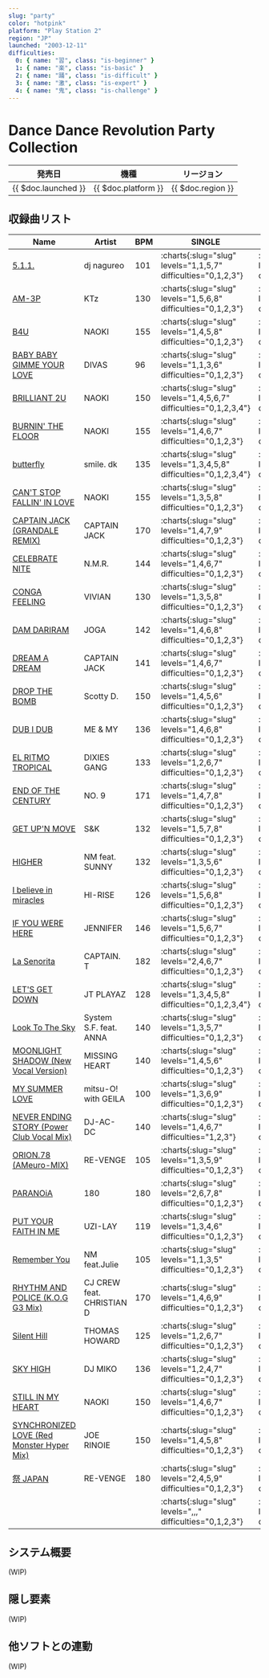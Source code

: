 ```yaml
---
slug: "party"
color: "hotpink"
platform: "Play Station 2"
region: "JP"
launched: "2003-12-11"
difficulties:
  0: { name: "習", class: "is-beginner" }
  1: { name: "楽", class: "is-basic" }
  2: { name: "踊", class: "is-difficult" }
  3: { name: "激", class: "is-expert" }
  4: { name: "鬼", class: "is-challenge" }
---
```


# Dance Dance Revolution Party Collection

|発売日|機種|リージョン|
|------|----|---------|
|{{ $doc.launched }}|{{ $doc.platform }}|{{ $doc.region }}|

## 収録曲リスト

|Name|Artist|BPM|SINGLE|DOUBLE|
|----|------|---|------|------|
|[5.1.1.](/songs/5-1-1)|dj nagureo|101|:charts{:slug="slug" levels="1,1,5,7" difficulties="0,1,2,3"}|:charts{:slug="slug" levels="2,5,8" difficulties="1,2,3"}|
|[AM-3P](/songs/am-3p)|KTz|130|:charts{:slug="slug" levels="1,5,6,8" difficulties="0,1,2,3"}|:charts{:slug="slug" levels="5,6,7" difficulties="1,2,3"}|
|[B4U](/songs/b4u)|NAOKI|155|:charts{:slug="slug" levels="1,4,5,8" difficulties="0,1,2,3"}|:charts{:slug="slug" levels="4,6,7" difficulties="1,2,3"}|
|[BABY BABY GIMME YOUR LOVE](/songs/baby-baby-gimme-your-love)|DIVAS|96|:charts{:slug="slug" levels="1,1,3,6" difficulties="0,1,2,3"}|:charts{:slug="slug" levels="2,4,6" difficulties="1,2,3"}|
|[BRILLIANT 2U](/songs/brilliant-2u)|NAOKI|150|:charts{:slug="slug" levels="1,4,5,6,7" difficulties="0,1,2,3,4"}|:charts{:slug="slug" levels="4,5,7,8" difficulties="1,2,3,4"}|
|[BURNIN' THE FLOOR](/songs/burnin-the-floor)|NAOKI|155|:charts{:slug="slug" levels="1,4,6,7" difficulties="0,1,2,3"}|:charts{:slug="slug" levels="4,6,8" difficulties="1,2,3"}|
|[butterfly](/songs/butterfly)|smile. dk|135|:charts{:slug="slug" levels="1,3,4,5,8" difficulties="0,1,2,3,4"}|:charts{:slug="slug" levels="4,5,6,8" difficulties="1,2,3,4"}|
|[CAN'T STOP FALLIN' IN LOVE](/songs/cant-stop-fallin-in-love)|NAOKI|155|:charts{:slug="slug" levels="1,3,5,8" difficulties="0,1,2,3"}|:charts{:slug="slug" levels="3,4,8" difficulties="1,2,3"}|
|[CAPTAIN JACK (GRANDALE REMIX)](/songs/captain-jack)|CAPTAIN JACK|170|:charts{:slug="slug" levels="1,4,7,9" difficulties="0,1,2,3"}|:charts{:slug="slug" levels="5,7,9" difficulties="1,2,3"}|
|[CELEBRATE NITE](/songs/celebrate-nite)|N.M.R.|144|:charts{:slug="slug" levels="1,4,6,7" difficulties="0,1,2,3"}|:charts{:slug="slug" levels="4,6,7" difficulties="1,2,3"}|
|[CONGA FEELING](/songs/conga-feeling)|VIVIAN|130|:charts{:slug="slug" levels="1,3,5,8" difficulties="0,1,2,3"}|:charts{:slug="slug" levels="4,7,8" difficulties="1,2,3"}|
|[DAM DARIRAM](/songs/dam-dariram)|JOGA|142|:charts{:slug="slug" levels="1,4,6,8" difficulties="0,1,2,3"}|:charts{:slug="slug" levels="4,5,8" difficulties="1,2,3"}|
|[DREAM A DREAM](/songs/dream-a-dream)|CAPTAIN JACK|141|:charts{:slug="slug" levels="1,4,6,7" difficulties="0,1,2,3"}|:charts{:slug="slug" levels="4,6,7" difficulties="1,2,3"}|
|[DROP THE BOMB](/songs/drop-the-bomb)|Scotty D.|150|:charts{:slug="slug" levels="1,4,5,6" difficulties="0,1,2,3"}|:charts{:slug="slug" levels="4,5,6" difficulties="1,2,3"}|
|[DUB I DUB](/songs/dub-i-dub)|ME & MY|136|:charts{:slug="slug" levels="1,4,6,8" difficulties="0,1,2,3"}|:charts{:slug="slug" levels="5,7,7" difficulties="1,2,3"}|
|[EL RITMO TROPICAL](/songs/el-ritmo-tropical)|DIXIES GANG|133|:charts{:slug="slug" levels="1,2,6,7" difficulties="0,1,2,3"}|:charts{:slug="slug" levels=",," difficulties="1,2,3"}|
|[END OF THE CENTURY](/songs/end-of-the-century)|NO. 9|171|:charts{:slug="slug" levels="1,4,7,8" difficulties="0,1,2,3"}|:charts{:slug="slug" levels="5,6,9" difficulties="1,2,3"}|
|[GET UP'N MOVE](/songs/get-up-n-move)|S&K|132|:charts{:slug="slug" levels="1,5,7,8" difficulties="0,1,2,3"}|:charts{:slug="slug" levels="6,7,7" difficulties="1,2,3"}|
|[HIGHER](/songs/higher)|NM feat. SUNNY|132|:charts{:slug="slug" levels="1,3,5,6" difficulties="0,1,2,3"}|:charts{:slug="slug" levels="3,5,7" difficulties="1,2,3"}|
|[I believe in miracles](/songs/i-believe-in-miracles)|HI-RISE|126|:charts{:slug="slug" levels="1,5,6,8" difficulties="0,1,2,3"}|:charts{:slug="slug" levels="6,7,8" difficulties="1,2,3"}|
|[IF YOU WERE HERE](/songs/if-you-were-here)|JENNIFER|146|:charts{:slug="slug" levels="1,5,6,7" difficulties="0,1,2,3"}|:charts{:slug="slug" levels="6,7,7" difficulties="1,2,3"}|
|[La Senorita](/songs/la-senorita)|CAPTAIN. T|182|:charts{:slug="slug" levels="2,4,6,7" difficulties="0,1,2,3"}|:charts{:slug="slug" levels="4,6,9" difficulties="1,2,3"}|
|[LET'S GET DOWN](/songs/lets-get-down)|JT PLAYAZ|128|:charts{:slug="slug" levels="1,3,4,5,8" difficulties="0,1,2,3,4"}|:charts{:slug="slug" levels="3,4,7,7" difficulties="1,2,3"}|
|[Look To The Sky](/songs/look-to-the-sky)|System S.F. feat. ANNA|140|:charts{:slug="slug" levels="1,3,5,7" difficulties="0,1,2,3"}|:charts{:slug="slug" levels="2,5,7" difficulties="1,2,3"}|
|[MOONLIGHT SHADOW (New Vocal Version)](/songs/moonlight-shadow)|MISSING HEART|140|:charts{:slug="slug" levels="1,4,5,6" difficulties="0,1,2,3"}|:charts{:slug="slug" levels="4,5,7" difficulties="1,2,3"}|
|[MY SUMMER LOVE](/songs/my-summer-love)|mitsu-O! with GEILA|100|:charts{:slug="slug" levels="1,3,6,9" difficulties="0,1,2,3"}|:charts{:slug="slug" levels="3,5,8" difficulties="1,2,3"}|
|[NEVER ENDING STORY (Power Club Vocal Mix)](/songs/never-ending-story)|DJ-AC-DC|140|:charts{:slug="slug" levels="1,4,6,7" difficulties="1,2,3"}|:charts{:slug="slug" levels="3,7,8" difficulties="1,2,3"}|
|[ORION.78 (AMeuro-MIX)](/songs/orion-78-ameuro)|RE-VENGE|105|:charts{:slug="slug" levels="1,3,5,9" difficulties="0,1,2,3"}|:charts{:slug="slug" levels="3,5,7" difficulties="1,2,3"}|
|[PARANOiA](/songs/paranoia)|180|180|:charts{:slug="slug" levels="2,6,7,8" difficulties="0,1,2,3"}|:charts{:slug="slug" levels="7,8,9" difficulties="1,2,3"}|
|[PUT YOUR FAITH IN ME](/songs/put-your-faith-in-me)|UZI-LAY|119|:charts{:slug="slug" levels="1,3,4,6" difficulties="0,1,2,3"}|:charts{:slug="slug" levels="4,5,6" difficulties="1,2,3"}|
|[Remember You](/songs/remember-you)|NM feat.Julie|105|:charts{:slug="slug" levels="1,1,3,5" difficulties="0,1,2,3"}|:charts{:slug="slug" levels="1,3,5" difficulties="1,2,3"}|
|[RHYTHM AND POLICE (K.O.G G3 Mix)](/songs/rhythm-and-police)|CJ CREW feat. CHRISTIAN D|170|:charts{:slug="slug" levels="1,4,6,9" difficulties="0,1,2,3"}|:charts{:slug="slug" levels="4,7,9" difficulties="1,2,3"}|
|[Silent Hill](/songs/silent-hill)|THOMAS HOWARD|125|:charts{:slug="slug" levels="1,2,6,7" difficulties="0,1,2,3"}|:charts{:slug="slug" levels="4,5,7" difficulties="1,2,3"}|
|[SKY HIGH](/songs/sky-high-miko)|DJ MIKO|136|:charts{:slug="slug" levels="1,2,4,7" difficulties="0,1,2,3"}|:charts{:slug="slug" levels="3,5,7" difficulties="1,2,3"}|
|[STILL IN MY HEART](/songs/still-in-my-heart)|NAOKI|150|:charts{:slug="slug" levels="1,4,6,7" difficulties="0,1,2,3"}|:charts{:slug="slug" levels="4,5,7" difficulties="1,2,3"}|
|[SYNCHRONIZED LOVE (Red Monster Hyper Mix)](/songs/synchronized-love)|JOE RINOIE|150|:charts{:slug="slug" levels="1,4,5,8" difficulties="0,1,2,3"}|:charts{:slug="slug" levels="4,6,8" difficulties="1,2,3"}|
|[祭 JAPAN](/songs/matsuri-japan)|RE-VENGE|180|:charts{:slug="slug" levels="2,4,5,9" difficulties="0,1,2,3"}|:charts{:slug="slug" levels="4,6,8" difficulties="1,2,3"}|
|[](/songs/)|||:charts{:slug="slug" levels=",,," difficulties="0,1,2,3"}|:charts{:slug="slug" levels=",," difficulties="1,2,3"}|

## システム概要

(WIP)

## 隠し要素

(WIP)

## 他ソフトとの連動

(WIP)
